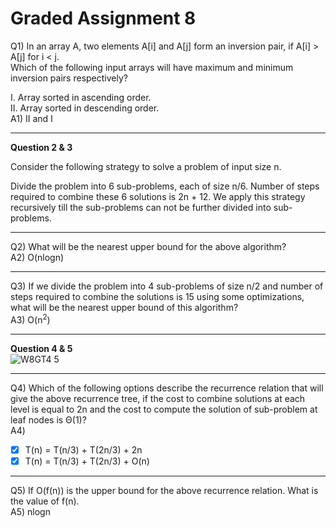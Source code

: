 # Graded Assignment 8

Q1)
In an array A, two elements A[i] and A[j] form an inversion pair, if A[i] > A[j] for i < j.<br>
Which of the following input arrays will have maximum and minimum inversion pairs respectively?<br>

I. Array sorted in ascending order.<br>
II. Array sorted in descending order.<br>
A1) II and I
__________________________________________________________________________________________________________________________
<b>Question 2 & 3</b><br>

Consider the following strategy to solve a problem of input size n.

Divide the problem into 6 sub-problems, each of size n/6. Number of steps required to combine these 6 solutions is 2n + 12. We apply this strategy recursively till the sub-problems can not be further divided into sub-problems.
__________________________________________________________________________________________________________________________
Q2) 
What will be the nearest upper bound for the above algorithm?
<br>
A2)
O(nlogn)

__________________________________________________________________________________________________________________________
Q3)
If we divide the problem into 4 sub-problems of size n/2 and number of steps required to combine the solutions is 15 using some optimizations, what will be the nearest upper bound of this algorithm?
<br>
A3)
O(n<sup>2</sup>)

__________________________________________________________________________________________________________________________
<b>Question 4 & 5</b><br>
![W8GT4 5](https://github.com/NebulaTris/pdsa-iitm/assets/94922914/26459246-21dd-4b29-8553-7725522aeb5b)
__________________________________________________________________________________________________________________________
Q4)
Which of the following options describe the recurrence relation that will give the above recurrence tree, if the cost to combine solutions at each level is equal to 2n and the cost to compute the solution of sub-problem at leaf nodes is Θ(1)?
<br>
A4)
- [x] T(n) = T(n/3) + T(2n/3) + 2n
- [x] T(n) = T(n/3) + T(2n/3) + O(n)

__________________________________________________________________________________________________________________________
Q5)
If O(f(n)) is the upper bound for the above recurrence relation. What is the value of f(n).
<br>
A5)
nlogn
